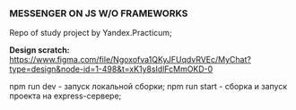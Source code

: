### **MESSENGER ON JS W/O FRAMEWORKS**
Repo of study project by Yandex.Practicum;

**Design scratch:** https://www.figma.com/file/Ngoxofva1QKyJFUqdvRVEc/MyChat?type=design&node-id=1-498&t=xK1y8sIdlFcMmOKD-0

npm run dev - запуск локальной сборки;
npm run start - сборка и запуск проекта на express-сервере;

